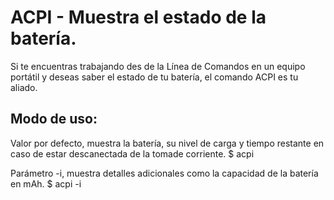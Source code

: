 ACPI - Muestra el estado de la batería.
===
Si te encuentras trabajando des de la Línea de Comandos en un equipo portátil y deseas saber el estado de tu batería, el comando ACPI es tu aliado.

Modo de uso:
---
Valor por defecto, muestra la batería, su nivel de carga y tiempo restante en caso de estar descanectada de la tomade corriente.
    $ acpi 

Parámetro -i, muestra detalles adicionales como la capacidad de la batería en mAh.
    $ acpi -i
